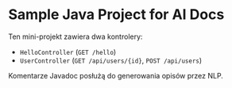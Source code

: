 # Sample Java Project for AI Docs

Ten mini-projekt zawiera dwa kontrolery:
- `HelloController` (`GET /hello`)
- `UserController` (`GET /api/users/{id}`, `POST /api/users`)

Komentarze Javadoc posłużą do generowania opisów przez NLP.
